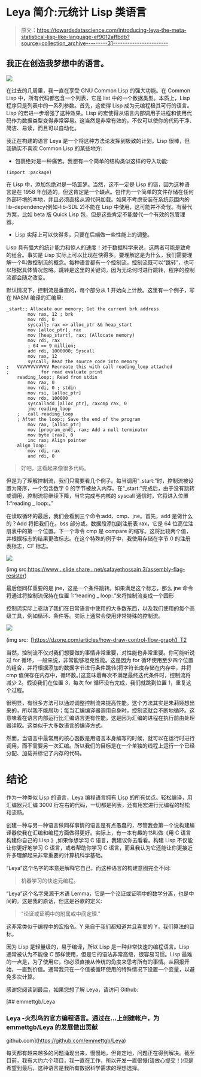 # Leya 简介:元统计 Lisp 类语言

> 原文：<https://towardsdatascience.com/introducing-leya-the-meta-statistical-lisp-like-language-ef9012affbdb?source=collection_archive---------31----------------------->

## 我正在创造我梦想中的语言。

![](img/9e579b495a461076c18f27c4202d45c8.png)

在过去的几周里，我一直在享受 GNU Common Lisp 的强大功能。在 Common Lisp 中，所有代码都包含一个列表，它是 list 中的一个数据类型。本质上，Lisp 程序只是列表中的一系列参数。首先，这使得 Lisp 成为元编程极其可行的语言。Lisp 的宏进一步增强了这种效果。Lisp 的宏使得从语言内部调用子进程和使用代码作为数据类型变得非常容易。这当然是非常有效的，不仅可以使你的代码干净、简洁、易读，而且可以自动化。

我正在构建的语言 Leya 是一个将这种方法论发挥到极致的计划。Lisp 很棒，但我确实不喜欢 Common Lisp 的某些地方:

*   包裹绝对是一种痛苦。我想有一个简单的结构类似这样的导入功能:

```
(import :package)
```

在 Lisp 中，添加包绝对是一场噩梦。当然，这不一定是 Lisp 的错，因为这种语言是在 1958 年创造的，但这肯定是一个缺点。包作为一个简单的文件存储在任何外部环境的本地，并且必须直接从源代码加载。如果不考虑安装在系统范围内的 lib-dependency(例如-lib-SDL 2)不能在 Lisp 中使用，这可能并不奇怪。有替代方案，比如 beta 版 Quick Lisp 包，但是这些肯定不能替代一个有效的包管理器。

*   Lisp 实际上可以快得多，只要在后端做一些性能上的调整。

Lisp 具有强大的统计能力和惊人的速度！对于数据科学来说，这两者可能是致命的组合。事实是 Lisp 实际上可以比现在快得多。要理解这是为什么，我们需要理解一个叫做控制流的概念。每种语言都有一个控制流，控制流既可以“跳转”，也可以根据具体情况忽略。跳转是这里的关键词，因为无论何时进行跳转，程序的控制流都会随之改变。

默认情况下，控制流是垂直的，每个部分从 1 开始向上计数。这里有一个例子，写在 NASM 编译的汇编里:

```
_start:; Allocate our memory; Get the current brk address
        mov rax, 12 ; brk
        mov rdi, 0
        syscall; rax => alloc_ptr && heap_start
        mov [alloc_ptr], rax
        mov [heap_start], rax; (Allocate memory)
        mov rdi, rax
        ; 64 == 9 million;
        add rdi, 1000000; Syscall
        mov rax, 12
        syscall; Read the source code into memory
;   VVVVVVVVVVVV Recreate this with call reading_loop attached
;            for read evaluate print
    reading_loop:; Read from stdin
        mov rax, 0
        mov rdi, 0 ; stdin
        mov rsi, [alloc_ptr]
        mov rdx, 100000
        syscalladd [alloc_ptr], raxcmp rax, 0
        jne reading_loop
    ;   call reading_loop
    ; After the loop:; Save the end of the program
        mov rax, [alloc_ptr]
        mov [program_end], rax; Add a null terminator
        mov byte [rax], 0
        inc rax; Align pointer
    align_loop:
        mov rdi, rax
        and rdi, 0
```

> 好吧，这看起来像很多代码。

但是为了理解控制流，我们只需要看几个例子。每当调用“_start:”时，控制流被设置为降序，一个包含数字 0 的字节被放入内存。在“_start:”完成后，由于没有跳转或调用，控制流将继续下降，当它完成与内核的 syscall 通信时，它将进入位置 1:“reading _ loop:。”

在读取循环的最后，我们会看到三个命令:add、cmp、jne。首先，add 是做什么的？Add 将把我们在。bss 部分或。数据段添加到注册表 rax，它是 64 位高位注册表中的第一个位置。下一个命令 cmp 是 compare 的缩写。这将比较两个值，并根据标志的结果更改标志。在这个特殊的例子中，我使用存储在字节 0 的注册表标志，CF 标志。

![](img/761be5e243ebccee37da5ebcdb17e57a.png)

(img src:[https://www . slide share . net/safayethossain 3/assembly-flag-resister](https://www.slideshare.net/safayethossain3/assembly-flag-resister))

最后但同样重要的是 jne，这是一个条件跳转。如果满足这个标志，那么 jne 命令将通过将控制流保持在位置 1:“reading _ loop:.”来将控制流变成一个圆形

控制流实际上驱动了我们在日常语言中使用的大多数东西，以及我们使用的每个高级工具，例如循环、条件等。实际上通常会使用非常特殊的控制流。

![](img/c4d987837315a6cf2dd1d87edc6157a6.png)

(img src:【https://dzone.com/articles/how-draw-control-flow-graph】T2

当然，控制流不仅对我们想要做的事情非常重要，对性能也非常重要。你可能听说过 for 循环，一般来说，非常能够坦克性能。这是因为 for 循环使用至少四个位置的组合，并将根据添加的数据字节进行条件跳转(将字符长度存储在内存中，并将 cmp 值保存在内存中，循环数。)这意味着每次不满足最终迭代条件时，控制流将减少 2。假设我们在位置 3，每次 for 循环没有完成，我们就跳到位置 1，重复这个过程。

很明显，有很多方法可以通过调整控制流来提高性能。这个方法其实是朱莉娅想出来的，所以我不能居功；每当汇编编译器调用自身时，控制流就会不断地循环。这意味着在语言内部运行比汇编语言更有性能。这是因为汇编的进程在执行前由处理器读取。这类似于大多数语言的编译方式。

然而，当语言中最常用的核心函数是用语言本身编写的时候，就可以在运行时进行调用，而不需要另一次汇编。所以我们的目标是在一个单独的线程上运行一个已经分配、加载并标记了内存的代码。

# 结论

作为一种类似 Lisp 的语言，Leya 编程语言拥有 Lisp 的所有优点。轻松编译，用汇编器只汇编 3000 行左右的代码，一切都是列表，还有用宏进行元编程的轻松和流畅。

创建一种与另一种语言做同样事情的语言是有点愚蠢的，尽管我会第一个说构建编译器使我在汇编和编程方面做得更好。实际上，有一本有趣的书叫做《用 C 语言构建你自己的 Lisp 》,如果你想学习 C 语言，我建议你去看看。构建 Lisp 不仅能让你更好地学习 C 语言，或者帮助你学习 C 语言，而且我认为它还能让你更接近许多理解起来非常重要的计算机科学基础。

“Leya”这个名字的本意是解释它自己，而这种语言的构建意图完全不同:

> 机器学习的快速元编程。

“Leya”这个名字来源于术语 Lemma，它是一个论证或证明中的数学分离，也是中间的。这是我的原话，但这是谷歌的定义:

> "论证或证明中的附属或中间定理."

这非常类似于编程中的宏指令。Y 来自于我们都知道并且喜爱的 Y，我们算法的目标。

因为 Lisp 是轻量级的，易于编译，所以 Lisp 是一种非常快速的编程语言。Lisp 通常被认为不能像 C 那样使用，但是它的语法非常高级，很容易习惯。Lisp 最难的一点是，为了使用它，你必须直接从传统的角度来思考所有的事情。从回报开始，一直到价值。通常我只在一个值被循环使用的特殊情况下设置一个变量，以避免多次计算。

感谢您阅读到最后，如果您想了解 Leya，请访问 Github:

[](https://github.com/emmettgb/Leya) [## emmettgb/Leya

### Leya -火烈鸟的官方编程语言。通过在…上创建帐户，为 emmettgb/Leya 的发展做出贡献

github.com](https://github.com/emmettgb/Leya) 

每天都有越来越多的问题涌现出来，慢慢地，但肯定地，问题正在得到解决。截至目前，我有大约六个项目，我一直在工作，所以开发一直很慢(请放心提交！)但是希望到最后，这种语言是我所有数据科学需求的理想选择。